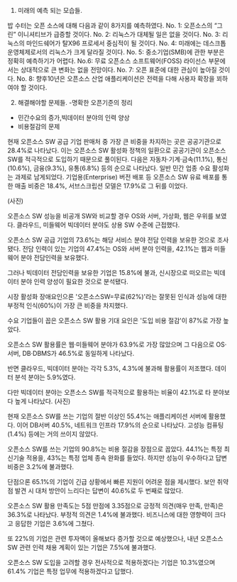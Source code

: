 1.  미래의 예측 되는 모습들.

밥 수터는 오픈 소스에 대해 다음과 같이 8가지를 예측하였다.
No. 1: 오픈소스의 “그린” 이니셔티브가 급증할 것이다.
No. 2: 리눅스가 대체될 일은 없을 것이다.
No. 3: 리눅스의 마인드쉐어가 탈X96 프로세서 중심적이 될 것이다.
No. 4: 미래에는 데스크톱 운영체제로서의 리눅스가 크게 달라질 것이다.
No. 5: 중소기업(SMB)에 관한 부분은 정확히 예측하기가 어렵다.
No.6: 무료 오픈소스 소프트웨어(FOSS) 라이선스 부문에서는 상대적으로 큰 변화는 없을 전망이다.
No. 7: 오픈 표준에 대한 관심이 높아질 것이다.
No. 8: 향후10년은 오픈소스 산업 애플리케이션은 전력을 다해 사용자 확장을 꾀하여야 할 것이다.
 
 
 
2. 해결해야할 문제들.
  -명확한 오픈기준의 정리
 - 민간수요의 증가,빅데이터 분야의 인력 양상
 - 비용절감의 문제

 현재 오픈소스 SW 공급 기업 판매처 중 가장 큰 비중을 차지하는 곳은 공공기관으로 28.4%로 나타났다.
이는 오픈소스 SW 활성화 정책의 일환으로 공공기관이 오픈소스 SW를 적극적으로 도입하기 때문으로 풀이된다.
다음은 자동차·기계·금속(11.1%), 통신(10.6%), 금융(9.3%), 유통(6.8%) 등의 순으로 나타났다. 일반 민간 업종 수요 활성화는 과제로 남게되었다.
기업용(Enterprise) 버전 배포 등 오픈소스 SW 유료 배포를 통한 매출 비중은 18.4%, 서브스크립션 모델은 17.9%로 그 뒤를 이었다.

(사진)


오픈소스 SW 성능을 비공개 SW와 비교할 경우 OS와 서버, 가상화, 웹은 우위를 보였다. 클라우드, 미들웨어 빅데이터 분야도 상용 SW 수준에 근접했다.

오픈소스 SW 공급 기업의 73.6%는 해당 서비스 분야 전담 인력을 보유한 것으로 조사됐다. 전담 인력이 있는 기업의 47.4%는 OS와 서버 분야 인력을, 42.1%는 웹과 미들웨어 분야 전담인력을 보유했다.

그러나 빅데이터 전담인력을 보유한 기업은 15.8%에 불과, 신시장으로 떠오르는 빅데이터 분야 인력 양성이 필요한 것으로 분석됐다.

시장 활성화 장애요인으론 '오픈소스SW=무료(62%)'라는 잘못된 인식과 성능에 대한 부정적 인식(60%)이 가장 큰 비중을 차지했다.

수요 기업들이 꼽은 오픈소스 SW 활용 기대 요인은 '도입 비용 절감'이 87%로 가장 높았다.

오픈소스 SW 활용률은 웹·미들웨어 분야가 63.9%로 가장 많았으며 그 다음으로 OS·서버, DB·DBMS가 46.5%로 동일하게 나타났다.

반면 클라우드, 빅데이터 분야는 각각 5.3%, 4.3%에 불과해 활용률이 저조했다. 데이터 분석 분야는 5.9%였다.

다만 빅데이터 분야는 오픈소스 SW를 적극적으로 활용하는 비율이 42.1%로 타 분야보다 높게 나타났다.
(사진)

현재 오픈소스 SW를 쓰는 기업의 절반 이상인 55.4%는 애플리케이션 서버에 활용했다. 이어 DB서버 40.5%, 네트워크 인프라 17.9%의 순으로 나타났다. 고성능 컴퓨팅(1.4%) 등에는 거의 쓰이지 않았다.

오픈소스 SW를 쓰는 기업의 90.8%는 비용 절감을 장점으로 꼽았다. 44.1%는 특정 최신기술 적용을, 43%는 특정 업체 종속 완화를 들었다. 하지만 성능이 우수하다고 답변 비중은 3.2%에 불과했다.

단점으론 65.1%의 기업이 긴급 상황에서 빠른 지원이 어려운 점을 제시했다. 보안 취약점 발견 시 대처 방안이 느리다는 답변이 40.6%로 두 번째로 많았다.





오픈소스 SW 활용 만족도는 5점 만점에 3.35점으로 긍정적 의견(매우 만족, 만족)은 36.3%로 나타났다. 부정적 의견은 1.4%에 불과했다. 비즈니스에 대한 영향력이 크다고 응답한 기업은 3.6%에 그쳤다.

또 22%의 기업은 관련 투자액이 올해보다 증가할 것으로 예상했으나, 내년 오픈소스 SW 관련 인력 채용 계획이 있는 기업은 7.5%에 불과했다.

오픈소스 SW 도입을 고려할 경우 전사적으로 적용하겠다는 기업은 10.3%였으며 61.4% 기업은 특정 업무에 적용하겠다고 답했다.
